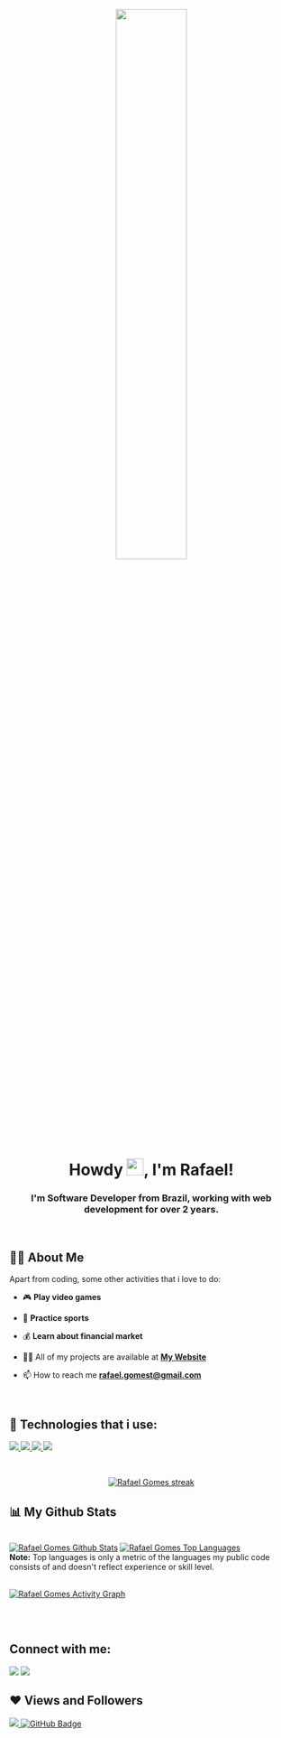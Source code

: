 <p align="center">
<a href="#"><img width="50%" height="50%" src="https://i.imgur.com/kGiDHME.png" height="175px"/></a>
</p>

<br>
<br>

<h1 align="center">Howdy <img src="https://raw.githubusercontent.com/MartinHeinz/MartinHeinz/master/wave.gif" width="30px">, I'm Rafael!</h1>
<h3 align="center">I'm Software Developer from Brazil, working with web development for over 2 years.</h3>

<br>

## 🙋‍♂️ About Me
Apart from coding, some other activities that i love to do:
- :video_game: **Play video games** 

- :running: **Practice sports** 

- :moneybag: **Learn about financial market**

- 👨‍💻 All of my projects are available at **[My Website](http://www.rafaelgt.com/)**

- 📫 How to reach me **rafael.gomest@gmail.com**
  
<br>

## 🚀 Technologies that i use:

<p align="left"> 
    <a href="https://www.php.net/" target="_blank"> <img src="https://img.icons8.com/officel/80/000000/php-logo.png"/> </a>
    <a href="https://nodejs.org/" target="_blank"> <img src="https://img.icons8.com/color/80/000000/nodejs.png"/> </a> 
    <a href="https://developer.mozilla.org/en-US/docs/Web/JavaScript" target="_blank"> <img src="https://img.icons8.com/color/80/000000/javascript--v1.png"/> </a> 
    <a href="https://www.w3.org/html/" target="_blank"> <img src="https://img.icons8.com/officel/80/000000/react.png"/> </a>    
</p>

<br>

<p align="center">
    <a href="https://github.com/Fafaew/github-readme-streak-stats">
        <img title="🔥 Get streak stats for your profile at git.io/streak-stats" alt="Rafael Gomes streak" src="https://github-readme-streak-stats.herokuapp.com/?user=Fafaew&theme=black-ice&hide_border=true&stroke=0000&background=060A0CD0"/>
    </a>
</p>

## 📊 My Github Stats

  <br/>
    <a href="https://github.com/Fafaew/github-readme-stats"><img alt="Rafael Gomes Github Stats" src="https://github-readme-stats.vercel.app/api?username=Fafaew&show_icons=true&count_private=true&theme=react&hide_border=true&bg_color=0D1117" /></a>
  <a href="https://github.com/Fafaew/github-readme-stats"><img alt="Rafael Gomes Top Languages" src="https://github-readme-stats.vercel.app/api/top-langs/?username=Fafaew&langs_count=8&count_private=true&layout=compact&theme=react&hide_border=true&bg_color=0D1117" /></a>
  <br/>
  <b>Note:</b> Top languages is only a metric of the languages my public code consists of and doesn't reflect experience or skill level.

<br/>
<br/>

<a href="https://github.com/Fafaew/github-readme-activity-graph"><img alt="Rafael Gomes Activity Graph" src="https://activity-graph.herokuapp.com/graph?username=Fafaew&bg_color=0D1117&color=5BCDEC&line=5BCDEC&point=FFFFFF&hide_border=true" /></a>

<br/>
<br/>

## Connect with me:
<p align="left">

<a href = "https://www.linkedin.com/in/rafael-gomes-tregelas-bb6775138/"><img src="https://img.icons8.com/fluent/48/000000/linkedin.png"/></a>
<a href = "https://twitter.com/fafaelgomes"><img src="https://img.icons8.com/fluent/48/000000/twitter.png"/></a>

</p>

## ❤ Views and Followers
<a href="https://github.com/Meghna-DAS/github-profile-views-counter">
    <img src="https://komarev.com/ghpvc/?username=Fafaew">
</a>
<a href="https://github.com/Fafaew?tab=followers"><img src="https://img.shields.io/github/followers/Fafaew?label=Followers&style=social" alt="GitHub Badge"></a>